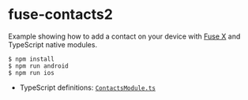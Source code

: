 # fuse-contacts2

Example showing how to add a contact on your device with [Fuse X](https://fuse-x.com) and TypeScript native modules.

```shell
$ npm install
$ npm run android
$ npm run ios
```

* TypeScript definitions: [`ContactsModule.ts`](ContactsModule.ts)
